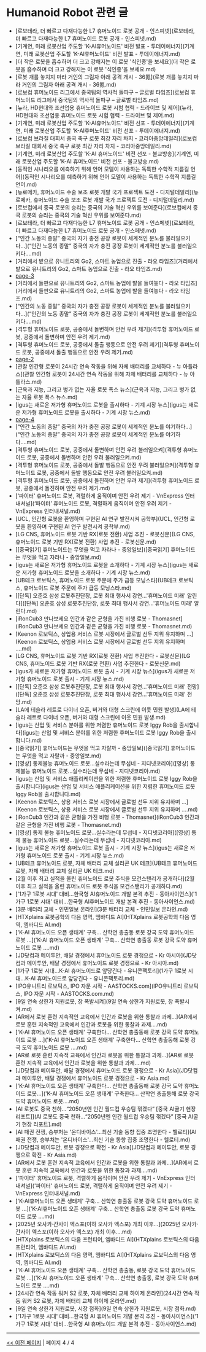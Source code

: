 # Humanoid Robot 관련 글

- [로보테라, 더 빠르고 다재다능한 L7 휴머노이드 로봇 공개 - 인스피넷](로보테라, 더 빠르고 다재다능한 L7 휴머노이드 로봇 공개 - 인스피넷.md)
- [기계연, 미래 로봇산업 주도할 'K-AI휴머노이드' 비전 발표 - 투데이에너지](기계연, 미래 로봇산업 주도할 'K-AI휴머노이드' 비전 발표 - 투데이에너지.md)
- [더 작은 로봇을 흡수하며 더 크고 강해지는 이 로봇 '식인종'을 보세요](더 작은 로봇을 흡수하며 더 크고 강해지는 이 로봇 '식인종'을 보세요.md)
- [로봇 개를 놓치지 마라 거인의 그림자 아래 공격 개시 - 36氪](로봇 개를 놓치지 마라 거인의 그림자 아래 공격 개시 - 36氪.md)
- [로보컵 휴머노이드 리그에서 중국팀의 역사적 돌파구 – 글로벌 타임즈](로보컵 휴머노이드 리그에서 중국팀의 역사적 돌파구 – 글로벌 타임즈.md)
- [뉴라, HD현대와 조선업용 휴머노이드 로봇 시험 협력 - 드라이브 및 제어](뉴라, HD현대와 조선업용 휴머노이드 로봇 시험 협력 - 드라이브 및 제어.md)
- [기계연, 미래 로봇산업 주도할 'K-AI휴머노이드' 비전 선포 - 투데이에너지](기계연, 미래 로봇산업 주도할 'K-AI휴머노이드' 비전 선포 - 투데이에너지.md)
- [로보컵 브라질 대회서 중국 축구 로봇 최강 자리 차지 - 코리아중앙데일리](로보컵 브라질 대회서 중국 축구 로봇 최강 자리 차지 - 코리아중앙데일리.md)
- [기계연, 미래 로봇산업 주도할 'K-AI 휴머노이드' 비전 선포 - 불교방송](기계연, 미래 로봇산업 주도할 'K-AI 휴머노이드' 비전 선포 - 불교방송.md)
- [동적인 시나리오를 예측하기 위해 언어 모델이 사용하는 독특한 수학적 지름길 언어](동적인 시나리오를 예측하기 위해 언어 모델이 사용하는 독특한 수학적 지름길 언어.md)
- [뉴로메카, 휴머노이드 수술 보조 로봇 개발 국가 프로젝트 도전 - 디지털데일리](뉴로메카, 휴머노이드 수술 보조 로봇 개발 국가 프로젝트 도전 - 디지털데일리.md)
- [로보컵에서 중국 로봇의 승리는 중국의 기술 혁신 우위를 보여준다](로보컵에서 중국 로봇의 승리는 중국의 기술 혁신 우위를 보여준다.md)
- [로보테라, 더 빠르고 다재다능한 L7 휴머노이드 로봇 공개 - 인스페넷](로보테라, 더 빠르고 다재다능한 L7 휴머노이드 로봇 공개 - 인스페넷.md)
- [“인간 노동의 종말” 중국의 자가 충전 공장 로봇이 세계적인 분노를 불러일으키다…](“인간 노동의 종말” 중국의 자가 충전 공장 로봇이 세계적인 분노를 불러일으키다….md)
- [거리에서 밭으로 유니트리의 Go2, 스마트 농업으로 진출 - 라오 타임즈](거리에서 밭으로 유니트리의 Go2, 스마트 농업으로 진출 - 라오 타임즈.md)
- [page-3](page-3.md)
- [거리에서 들판으로 유니트리의 Go2, 스마트 농업에 발을 들여놓다 - 라오 타임즈](거리에서 들판으로 유니트리의 Go2, 스마트 농업에 발을 들여놓다 - 라오 타임즈.md)
- [“인간의 노동 종말” 중국의 자가 충전 공장 로봇이 세계적인 분노를 불러일으키다…](“인간의 노동 종말” 중국의 자가 충전 공장 로봇이 세계적인 분노를 불러일으키다….md)
- [격투형 휴머노이드 로봇, 공중에서 돌변하며 안전 우려 제기](격투형 휴머노이드 로봇, 공중에서 돌변하며 안전 우려 제기.md)
- [격투형 휴머노이드 로봇, 공중에서 돌출 행동으로 안전 우려 제기](격투형 휴머노이드 로봇, 공중에서 돌출 행동으로 안전 우려 제기.md)
- [page-2](page-2.md)
- [관찰 인간형 로봇이 24시간 연속 작동을 위해 자체 배터리를 교체하다 - 뉴 아틀라스](관찰 인간형 로봇이 24시간 연속 작동을 위해 자체 배터리를 교체하다 - 뉴 아틀라스.md)
- [근육과 지능, 그리고 병가 없는 자율 로봇  폭스 뉴스](근육과 지능, 그리고 병가 없는 자율 로봇  폭스 뉴스.md)
- [igus는 새로운 저가형 휴머노이드 로봇을 출시하다 - 기계 시장 뉴스](igus는 새로운 저가형 휴머노이드 로봇을 출시하다 - 기계 시장 뉴스.md)
- [page-4](page-4.md)
- [“인간 노동의 종말” 중국의 자가 충전 공장 로봇이 세계적인 분노를 야기하다…](“인간 노동의 종말” 중국의 자가 충전 공장 로봇이 세계적인 분노를 야기하다….md)
- [격투형 휴머노이드 로봇, 공중에서 돌변하며 안전 우려 불러일으켜](격투형 휴머노이드 로봇, 공중에서 돌변하며 안전 우려 불러일으켜.md)
- [격투형 휴머노이드 로봇, 공중에서 돌발 행동으로 안전 우려 불러일으켜](격투형 휴머노이드 로봇, 공중에서 돌발 행동으로 안전 우려 불러일으켜.md)
- [격투형 휴머노이드 로봇, 공중에서 돌진하며 안전 우려 제기](격투형 휴머노이드 로봇, 공중에서 돌진하며 안전 우려 제기.md)
- [‘파이터’ 휴머노이드 로봇, 격렬하게 움직이며 안전 우려 제기 - VnExpress 인터내셔널](‘파이터’ 휴머노이드 로봇, 격렬하게 움직이며 안전 우려 제기 - VnExpress 인터내셔널.md)
- [UCL, 인간형 로봇을 환영하며 구현된 AI 연구 발전시켜  공학부](UCL, 인간형 로봇을 환영하며 구현된 AI 연구 발전시켜  공학부.md)
- [LG CNS, 휴머노이드 로봇 기반 RX(로봇 전환) 사업 추진 - 로봇신문](LG CNS, 휴머노이드 로봇 기반 RX(로봇 전환) 사업 추진 - 로봇신문.md)
- [[중국읽기] 휴머노이드는 무엇을 먹고 자라나 - 중앙일보]([중국읽기] 휴머노이드는 무엇을 먹고 자라나 - 중앙일보.md)
- [igus는 새로운 저가형 휴머노이드 로봇을 소개하다 - 기계 시장 뉴스](igus는 새로운 저가형 휴머노이드 로봇을 소개하다 - 기계 시장 뉴스.md)
- [UB테크 로보틱스, 휴머노이드 로봇 주문에 주가 급등  모닝스타](UB테크 로보틱스, 휴머노이드 로봇 주문에 주가 급등  모닝스타.md)
- [[단독] 오준호 삼성 로봇추진단장, 로봇 최대 행사서 강연…'휴머노이드 미래' 알린다]([단독] 오준호 삼성 로봇추진단장, 로봇 최대 행사서 강연…'휴머노이드 미래' 알린다.md)
- [iRonCub3 만나보세요 인간과 같은 균형을 가진 비행 로봇 - Thomasnet](iRonCub3 만나보세요 인간과 같은 균형을 가진 비행 로봇 - Thomasnet.md)
- [Keenon 로보틱스, 상업용 서비스 로봇 시장에서 글로벌 선두 지위 유지하며 …](Keenon 로보틱스, 상업용 서비스 로봇 시장에서 글로벌 선두 지위 유지하며 ….md)
- [LG CNS, 휴머노이드 로봇 기반 RX(로봇 전환) 사업 추진한다 - 로봇신문](LG CNS, 휴머노이드 로봇 기반 RX(로봇 전환) 사업 추진한다 - 로봇신문.md)
- [igus가 새로운 저가형 휴머노이드 로봇 출시 - 기계 시장 뉴스](igus가 새로운 저가형 휴머노이드 로봇 출시 - 기계 시장 뉴스.md)
- [[단독] 오준호 삼성 로봇추진단장, 로봇 최대 행사서 강연…'휴머노이드 미래' 전망]([단독] 오준호 삼성 로봇추진단장, 로봇 최대 행사서 강연…'휴머노이드 미래' 전망.md)
- [LA에 테슬라 레트로 다이너 오픈, 버거와 대형 스크린에 이웃 민원 발생](LA에 테슬라 레트로 다이너 오픈, 버거와 대형 스크린에 이웃 민원 발생.md)
- [igus는 산업 및 서비스 분야를 위한 저렴한 휴머노이드 로봇 Iggy Rob을 출시합니다](igus는 산업 및 서비스 분야를 위한 저렴한 휴머노이드 로봇 Iggy Rob을 출시합니다.md)
- [[중국읽기] 휴머노이드는 무엇을 먹고 자랄까 - 중앙일보]([중국읽기] 휴머노이드는 무엇을 먹고 자랄까 - 중앙일보.md)
- [[영상] 통제불능 휴머노이드 로봇…실수라는데 무섭네 - 지디넷코리아]([영상] 통제불능 휴머노이드 로봇…실수라는데 무섭네 - 지디넷코리아.md)
- [igus는 산업 및 서비스 애플리케이션을 위한 저렴한 휴머노이드 로봇 Iggy Rob을 출시합니다](igus는 산업 및 서비스 애플리케이션을 위한 저렴한 휴머노이드 로봇 Iggy Rob을 출시합니다.md)
- [Keenon 로보틱스, 상용 서비스 로봇 시장에서 글로벌 선두 지위 유지하며 …](Keenon 로보틱스, 상용 서비스 로봇 시장에서 글로벌 선두 지위 유지하며 ….md)
- [iRonCub3 인간과 같은 균형을 가진 비행 로봇 - Thomasnet](iRonCub3 인간과 같은 균형을 가진 비행 로봇 - Thomasnet.md)
- [[영상] 통제 불능 휴머노이드 로봇…실수라는데 무섭네 - 지디넷코리아]([영상] 통제 불능 휴머노이드 로봇…실수라는데 무섭네 - 지디넷코리아.md)
- [igus는 새로운 저가형 휴머노이드 로봇 출시 - 기계 시장 뉴스](igus는 새로운 저가형 휴머노이드 로봇 출시 - 기계 시장 뉴스.md)
- [UB테크 휴머노이드 로봇, 자체 배터리 교체  실리콘 UK 테크](UB테크 휴머노이드 로봇, 자체 배터리 교체  실리콘 UK 테크.md)
- [2월 이후 최고 실적을 올린 휴머노이드 로봇 주식을 모건스탠리가 공개하다](2월 이후 최고 실적을 올린 휴머노이드 로봇 주식을 모건스탠리가 공개하다.md)
- ['1가구 1로봇 시대' 대비…한국형 AI휴머노이드 개발 본격 추진 - 동아사이언스]('1가구 1로봇 시대' 대비…한국형 AI휴머노이드 개발 본격 추진 - 동아사이언스.md)
- [3분 배터리 교체 - 인민일보 온라인](3분 배터리 교체 - 인민일보 온라인.md)
- [HTXplains 로봇공학의 다음 영역, 엠바디드 AI](HTXplains 로봇공학의 다음 영역, 엠바디드 AI.md)
- ['K-AI 휴머노이드 오픈 생태계' 구축… 산학연 총출동 로봇 강국 도약  휴머노이드 로봇 ...]('K-AI 휴머노이드 오픈 생태계' 구축… 산학연 총출동 로봇 강국 도약  휴머노이드 로봇 ....md)
- [JD닷컴과 메이투안, 배달 경쟁에서 휴머노이드 로봇 경쟁으로 - Kr 아시아](JD닷컴과 메이투안, 배달 경쟁에서 휴머노이드 로봇 경쟁으로 - Kr 아시아.md)
- [1가구 1로봇 시대…K-AI 휴머노이드로 앞당긴다 - 유니콘팩토리](1가구 1로봇 시대…K-AI 휴머노이드로 앞당긴다 - 유니콘팩토리.md)
- [IPO유니트리 로보틱스, IPO 자문 시작 - AASTOCKS.com](IPO유니트리 로보틱스, IPO 자문 시작 - AASTOCKS.com.md)
- [9일 연속 상한가 지원로봇, 장 폭발시켜](9일 연속 상한가 지원로봇, 장 폭발시켜.md)
- [AR에서 로봇 훈련 지속적인 교육에서 인간과 로봇을 위한 통찰과 과제…](AR에서 로봇 훈련 지속적인 교육에서 인간과 로봇을 위한 통찰과 과제….md)
- ['K-AI 휴머노이드 오픈 생태계' 구축한다… 산학연 총출동해 로봇 강국 도약  휴머노이드 로봇 ...]('K-AI 휴머노이드 오픈 생태계' 구축한다… 산학연 총출동해 로봇 강국 도약  휴머노이드 로봇 ....md)
- [AR로 로봇 훈련 지속적 교육에서 인간과 로봇을 위한 통찰과 과제…](AR로 로봇 훈련 지속적 교육에서 인간과 로봇을 위한 통찰과 과제….md)
- [JD닷컴과 메이투안, 배달 경쟁에서 휴머노이드 로봇 경쟁으로 - Kr Asia](JD닷컴과 메이투안, 배달 경쟁에서 휴머노이드 로봇 경쟁으로 - Kr Asia.md)
- ['K-AI 휴머노이드 오픈 생태계' 구축한다… 산학연 총출동해 로봇 강국 도약 휴머노이드 로봇…]('K-AI 휴머노이드 오픈 생태계' 구축한다… 산학연 총출동해 로봇 강국 도약 휴머노이드 로봇….md)
- [AI 로봇도 중국 천하…“2050년엔 인간 월드컵 우승팀 꺾겠다” [중국 AI굴기 현장 리포트]](AI 로봇도 중국 천하…“2050년엔 인간 월드컵 우승팀 꺾겠다” [중국 AI굴기 현장 리포트].md)
- [AI 패권 전쟁, 승부처는 '온디바이스'...최신 기술 동향 집중 조명한다 - 헬로티](AI 패권 전쟁, 승부처는 '온디바이스'...최신 기술 동향 집중 조명한다 - 헬로티.md)
- [JD닷컴과 메이투안, 로봇 경쟁으로 확전 - Kr Asia](JD닷컴과 메이투안, 로봇 경쟁으로 확전 - Kr Asia.md)
- [AR에서 로봇 훈련 지속적 교육에서 인간과 로봇을 위한 통찰과 과제…](AR에서 로봇 훈련 지속적 교육에서 인간과 로봇을 위한 통찰과 과제….md)
- ['파이터' 휴머노이드 로봇, 격렬하게 움직이며 안전 우려 제기 - VnExpress 인터내셔널]('파이터' 휴머노이드 로봇, 격렬하게 움직이며 안전 우려 제기 - VnExpress 인터내셔널.md)
- ['K-AI휴머노이드 오픈 생태계' 구축… 산학연 총출동 로봇 강국 도약  휴머노이드 로봇 ...]('K-AI휴머노이드 오픈 생태계' 구축… 산학연 총출동 로봇 강국 도약  휴머노이드 로봇 ....md)
- [2025년 오사카·간사이 엑스포(이하 오사카 엑스포) 개최 이후…](2025년 오사카·간사이 엑스포(이하 오사카 엑스포) 개최 이후….md)
- [HTXplains 로보틱스의 다음 프런티어, 엠바디드 AI](HTXplains 로보틱스의 다음 프런티어, 엠바디드 AI.md)
- [HTXplains 로보틱스의 다음 영역, 엠바디드 AI](HTXplains 로보틱스의 다음 영역, 엠바디드 AI.md)
- ['K-AI 휴머노이드 오픈 생태계' 구축… 산학연 총출동, 로봇 강국 도약  휴머노이드 로봇 …]('K-AI 휴머노이드 오픈 생태계' 구축… 산학연 총출동, 로봇 강국 도약  휴머노이드 로봇 ….md)
- [24시간 연속 작동 워커 S2 로봇, 자체 배터리 교체  하이제 온라인](24시간 연속 작동 워커 S2 로봇, 자체 배터리 교체  하이제 온라인.md)
- [9일 연속 상한가 지원로봇, 시장 점화](9일 연속 상한가 지원로봇, 시장 점화.md)
- ['1가구 1로봇 시대' 대비…한국형 AI 휴머노이드 개발 본격 추진 - 동아사이언스]('1가구 1로봇 시대' 대비…한국형 AI 휴머노이드 개발 본격 추진 - 동아사이언스.md)

---
[<< 이전 페이지](page-3.md)  |  페이지 4 / 4